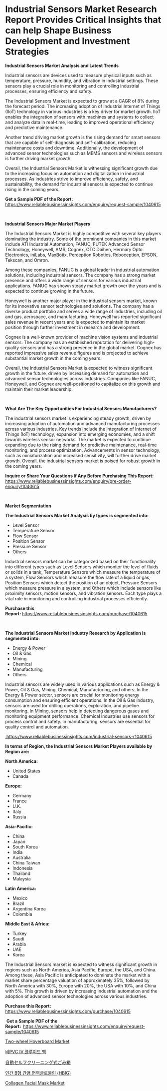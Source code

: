 <p><h1>Industrial Sensors Market Research Report Provides Critical Insights that can help Shape Business Development and Investment Strategies</h1></p><p><strong>Industrial Sensors Market Analysis and Latest Trends</strong></p>
<p><p>Industrial sensors are devices used to measure physical inputs such as temperature, pressure, humidity, and vibration in industrial settings. These sensors play a crucial role in monitoring and controlling industrial processes, ensuring efficiency and safety.</p><p>The Industrial Sensors Market is expected to grow at a CAGR of 8% during the forecast period. The increasing adoption of Industrial Internet of Things (IIoT) technology in various industries is a key driver for market growth. IIoT enables the integration of sensors with machines and systems to collect and analyze data in real-time, leading to improved operational efficiency and predictive maintenance.</p><p>Another trend driving market growth is the rising demand for smart sensors that are capable of self-diagnosis and self-calibration, reducing maintenance costs and downtime. Additionally, the development of advanced sensor technologies such as MEMS sensors and wireless sensors is further driving market growth.</p><p>Overall, the Industrial Sensors Market is witnessing significant growth due to the increasing focus on automation and digitalization in industrial processes. As industries strive to improve efficiency, safety, and sustainability, the demand for industrial sensors is expected to continue rising in the coming years.</p></p>
<p><strong>Get a Sample PDF of the Report:&nbsp;</strong> <a href="https://www.reliablebusinessinsights.com/enquiry/request-sample/1040615">https://www.reliablebusinessinsights.com/enquiry/request-sample/1040615</a></p>
<p>&nbsp;</p>
<p><strong>Industrial Sensors Major Market Players</strong></p>
<p><p>The Industrial Sensors Market is highly competitive with several key players dominating the industry. Some of the prominent companies in this market include ATI Industrial Automation, FANUC, FUTEK Advanced Sensor Technology, Honeywell, AMS, Cognex, OTC Daihen, Hermary Opto Electronics, iniLabs, MaxBotix, Perception Robotics, Roboception, EPSON, Tekscan, and Omron.</p><p>Among these companies, FANUC is a global leader in industrial automation solutions, including industrial sensors. The company has a strong market presence and offers a wide range of sensors for various industrial applications. FANUC has shown steady market growth over the years and is expected to continue growing in the future.</p><p>Honeywell is another major player in the industrial sensors market, known for its innovative sensor technologies and solutions. The company has a diverse product portfolio and serves a wide range of industries, including oil and gas, aerospace, and manufacturing. Honeywell has reported significant sales revenue in recent years and is expected to maintain its market position through further investment in research and development.</p><p>Cognex is a well-known provider of machine vision systems and industrial sensors. The company has an established reputation for delivering high-quality sensors and has a strong presence in the global market. Cognex has reported impressive sales revenue figures and is projected to achieve substantial market growth in the coming years.</p><p>Overall, the Industrial Sensors Market is expected to witness significant growth in the future, driven by increasing demand for automation and advanced sensor technologies across industries. Companies like FANUC, Honeywell, and Cognex are well-positioned to capitalize on this growth and maintain their market leadership.</p></p>
<p>&nbsp;</p>
<p><strong>What Are The Key Opportunities For Industrial Sensors Manufacturers?</strong></p>
<p><p>The industrial sensors market is experiencing steady growth, driven by increasing adoption of automation and advanced manufacturing processes across various industries. Key trends include the integration of Internet of Things (IoT) technology, expansion into emerging economies, and a shift towards wireless sensor networks. The market is expected to continue expanding due to the rising demand for predictive maintenance, real-time monitoring, and process optimization. Advancements in sensor technology, such as miniaturization and increased sensitivity, will further drive market growth. Overall, the industrial sensors market is poised for robust growth in the coming years.</p></p>
<p><strong>Inquire or Share Your Questions If Any Before Purchasing This Report:</strong> <a href="https://www.reliablebusinessinsights.com/enquiry/pre-order-enquiry/1040615">https://www.reliablebusinessinsights.com/enquiry/pre-order-enquiry/1040615</a></p>
<p>&nbsp;</p>
<p><strong>Market Segmentation</strong></p>
<p><strong>The Industrial Sensors Market Analysis by types is segmented into:</strong></p>
<p><ul><li>Level Sensor</li><li>Temperature Sensor</li><li>Flow Sensor</li><li>Position Sensor</li><li>Pressure Sensor</li><li>Others</li></ul></p>
<p><p>Industrial sensors market can be categorized based on their functionality into different types such as Level Sensors which monitor the level of fluids or solids in a tank, Temperature Sensors which measure the temperature of a system, Flow Sensors which measure the flow rate of a liquid or gas, Position Sensors which detect the position of an object, Pressure Sensors which measure pressure in a system, and Others which include sensors like proximity sensors, motion sensors, and vibration sensors. Each type plays a vital role in monitoring and controlling industrial processes efficiently.</p></p>
<p><strong>Purchase this Report:&nbsp;</strong><a href="https://www.reliablebusinessinsights.com/purchase/1040615">https://www.reliablebusinessinsights.com/purchase/1040615</a></p>
<p>&nbsp;</p>
<p><strong>The Industrial Sensors Market Industry Research by Application is segmented into:</strong></p>
<p><ul><li>Energy & Power</li><li>Oil & Gas</li><li>Mining</li><li>Chemical</li><li>Manufacturing</li><li>Others</li></ul></p>
<p><p>Industrial sensors are widely used in various applications such as Energy & Power, Oil & Gas, Mining, Chemical, Manufacturing, and others. In the Energy & Power sector, sensors are crucial for monitoring energy consumption and ensuring efficient operations. In the Oil & Gas industry, sensors are used for drilling operations, exploration, and pipeline monitoring. In Mining, sensors help in detecting dangerous gases and monitoring equipment performance. Chemical industries use sensors for process control and safety. In manufacturing, sensors are essential for quality control and automation.</p></p>
<p><a href="https://www.reliablebusinessinsights.com/industrial-sensors-r1040615">&nbsp;https://www.reliablebusinessinsights.com/industrial-sensors-r1040615</a></p>
<p><strong>In terms of Region, the Industrial Sensors Market Players available by Region are:</strong></p>
<p>
    <p> <strong> North America: </strong>
        <ul>
            <li>United States</li>
            <li>Canada</li>
        </ul>
        </p> 
    <p> <strong> Europe: </strong>
        <ul>
            <li>Germany</li>
            <li>France</li>
            <li>U.K.</li>
            <li>Italy</li>
            <li>Russia</li>
        </ul>
        </p> 
    <p> <strong> Asia-Pacific: </strong>
        <ul>
            <li>China</li>
            <li>Japan</li>
            <li>South Korea</li>
            <li>India</li>
            <li>Australia</li>
            <li>China Taiwan</li>
            <li>Indonesia</li>
            <li>Thailand</li>
            <li>Malaysia</li>
        </ul>
        </p> 
    <p> <strong> Latin America: </strong>
        <ul>
            <li>Mexico</li>
            <li>Brazil</li>
            <li>Argentina Korea</li>
            <li>Colombia</li>
        </ul>
        </p> 
    <p> <strong> Middle East & Africa: </strong>
        <ul>
            <li>Turkey</li>
            <li>Saudi</li>
            <li>Arabia</li>
            <li>UAE</li>
            <li>Korea</li>
        </ul>
    </p>
    </p>
<p><p>The Industrial Sensors market is expected to witness significant growth in regions such as North America, Asia Pacific, Europe, the USA, and China. Among these, Asia Pacific is anticipated to dominate the market with a market share percentage valuation of approximately 35%, followed by North America with 30%, Europe with 20%, the USA with 10%, and China with 5%. This growth is driven by increasing industrial automation and the adoption of advanced sensor technologies across various industries.</p></p>
<p><strong>Purchase this Report: </strong><a href="https://www.reliablebusinessinsights.com/purchase/1040615">https://www.reliablebusinessinsights.com/purchase/1040615</a></p>
<p>&nbsp;<strong>Get a Sample PDF of the Report:&nbsp;&nbsp;</strong><a href="https://www.reliablebusinessinsights.com/enquiry/request-sample/1040615">https://www.reliablebusinessinsights.com/enquiry/request-sample/1040615</a></p>
<p><strong></strong></p>
<p><p><a href="https://github.com/mabutironaldo/Market-Research-Report-List-5/blob/main/two-wheel-hoverboard-market.md">Two-wheel Hoverboard Market</a></p><p><a href="https://github.com/courtney23pratt/Market-Research-Report-List-1/blob/main/6317918155767.md">비PVC IV 플루이드 백</a></p><p><a href="https://github.com/LuzHills1972/Market-Research-Report-List-1/blob/main/3391746146829.md">自動セルフクリーニング式ごみ箱</a></p><p><a href="https://github.com/rifqimuhammad018/Market-Research-Report-List-1/blob/main/2638700155766.md">인간 B형 간염 면역글로불린 (HBIG)</a></p><p><a href="https://github.com/Paul14Anderson63/Market-Research-Report-List-4/blob/main/collagen-facial-mask-market.md">Collagen Facial Mask Market</a></p></p>
